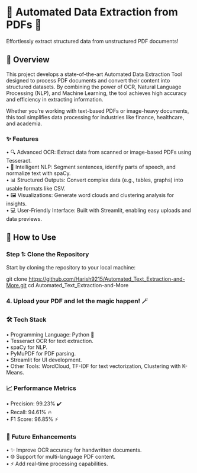 # 🚀 Automated Data Extraction from PDFs 📄
Effortlessly extract structured data from unstructured PDF documents!

## 🌟 Overview

This project develops a state-of-the-art Automated Data Extraction Tool designed to process PDF documents and convert their content into structured datasets. By combining the power of OCR, Natural Language Processing (NLP), and Machine Learning, the tool achieves high accuracy and efficiency in extracting information.

Whether you’re working with text-based PDFs or image-heavy documents, this tool simplifies data processing for industries like finance, healthcare, and academia.

### ✨ Features
  •	🔍 Advanced OCR: Extract data from scanned or image-based PDFs using Tesseract. <br>	
	•	🧠 Intelligent NLP: Segment sentences, identify parts of speech, and normalize text with spaCy.<br>
	•	📊 Structured Outputs: Convert complex data (e.g., tables, graphs) into usable formats like CSV.<br>
	•	🖼 Visualizations: Generate word clouds and clustering analysis for insights.<br>
	•	💻 User-Friendly Interface: Built with Streamlit, enabling easy uploads and data previews.<br>

## 🚀 How to Use
### Step 1: Clone the Repository
Start by cloning the repository to your local machine: <br>

git clone https://github.com/Harish9215/Automated_Text_Extraction-and-More.git
cd Automated_Text_Extraction-and-More


 ### 4.	Upload your PDF and let the magic happen! 🪄
 
 ### 🛠️ Tech Stack
 •	Programming Language: Python 🐍 <br>
 •	Tesseract OCR for text extraction. <br>
 •	spaCy for NLP. <br>
 •	PyMuPDF for PDF parsing. <br>
 •	Streamlit for UI development. <br>
 •	Other Tools: WordCloud, TF-IDF for text vectorization, Clustering with K-Means. <br>

 ### 📈 Performance Metrics
 •	Precision: 99.23% ✔️ <br>
	•	Recall: 94.61% 🔥 <br>
	•	F1 Score: 96.85% ⚡ <br>

 ### 📜 Future Enhancements
 •	✨ Improve OCR accuracy for handwritten documents. <br>
	•	🌐 Support for multi-language PDF content. <br>
	•	⚡ Add real-time processing capabilities. <br>
